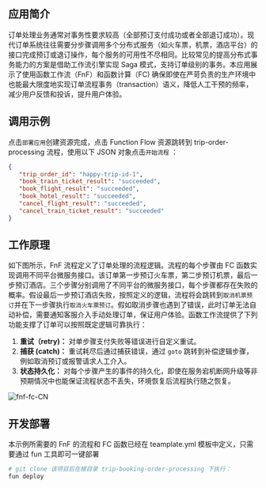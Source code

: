 ## 应用简介
订单处理业务通常对事务性要求较高（全部预订支付成功或者全部退订成功）。现代订单系统往往需要分步骤调用多个分布式服务（如火车票，机票，酒店平台）的接口完成预订或退订操作，每个服务的可用性不尽相同。比较常见的提高分布式事务能力的方案是借助工作流引擎实现 Saga 模式，支持订单级别的事务。本应用展示了使用函数工作流（FnF）和函数计算（FC) 确保即使在严苛负责的生产环境中也能最大限度地实现订单流程事务（transaction）语义，降低人工干预的频率，减少用户反馈和投诉，提升用户体验。

## 调用示例
点击`部署应用`创建资源完成，点击 Function Flow 资源跳转到 trip-order-processing 流程，使用以下 JSON 对象点击`开始流程` ：

```json
{
   "trip_order_id": "happy-trip-id-1",
   "book_train_ticket_result": "succeeded",
   "book_flight_result": "succeeded",
   "book_hotel_result": "succeeded",
   "cancel_flight_result": "succeeded",
   "cancel_train_ticket_result": "succeeded"
}
```

## 工作原理
如下图所示，FnF 流程定义了订单处理的流程逻辑。流程的每个步骤由 FC 函数实现调用不同平台微服务接口。该订单第一步预订火车票，第二步预订机票，最后一步预订酒店。三个步骤分别调用了不同平台的微服务接口，每个步骤都存在失败的概率。假设最后一步预订酒店失败，按照定义的逻辑，流程将会跳转到`取消机票预订`并在下一步骤执行`取消火车票预订`。假如取消步骤也遇到了错误，此时订单无法自动补偿，需要通知客服介入手动处理订单，保证用户体验。函数工作流提供了下列功能支撑了订单可以按照既定逻辑可靠执行：

1. **重试（retry)：** 对单步骤支付失败等错误进行自定义重试。
2. **捕获 (catch)：** 重试耗尽后通过捕获错误，通过 `goto` 跳转到补偿逻辑步骤，例如取消预订或报警请求人工介入。
3. **状态持久化：** 对每个步骤产生的事件的持久化，即使在服务宕机断网升级等非预期情况中也能保证流程状态不丢失，环境恢复后流程执行随之恢复。

![fnf-fc-CN](https://img.alicdn.com/tfs/TB1bOMSvHj1gK0jSZFOXXc7GpXa-1541-1141.png)


## 开发部署
本示例所需要的 FnF 的流程和 FC 函数已经在 teamplate.yml 模板中定义，只需要通过 fun 工具即可一键部署

```bash
# git clone 该项目后在根目录 trip-booking-order-processing 下执行：
fun deploy
```



